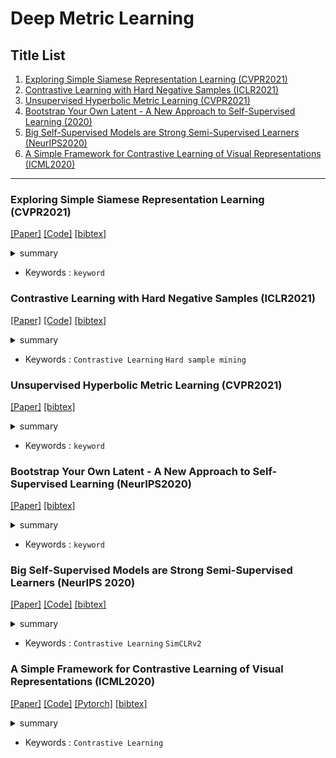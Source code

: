 # Deep Metric Learning

## Title List

1. [Exploring Simple Siamese Representation Learning (CVPR2021)](#exploring-simple-siamese-representation-learning-cvpr2021)
2. [Contrastive Learning with Hard Negative Samples (ICLR2021)](#contrastive-learning-with-hard-negative-samples-iclr2021)
3. [Unsupervised Hyperbolic Metric Learning (CVPR2021)](#unsupervised-hyperbolic-metric-learning-cvpr2021)
4. [Bootstrap Your Own Latent - A New Approach to Self-Supervised Learning (2020)](#bootstrap-your-own-latent---a-new-approach-to-self-supervised-learning-neurips2020)
5. [Big Self-Supervised Models are Strong Semi-Supervised Learners (NeurIPS2020)](#big-self-supervised-models-are-strong-semi-supervised-learners-neurips-2020)
6. [A Simple Framework for Contrastive Learning of Visual Representations (ICML2020)](#a-simple-framework-for-contrastive-learning-of-visual-representations-icml2020)

---

[//]: # (### Title &#40;Conference or Journal&#41;)
[//]: # ([[Paper]]&#40;&#41;)
[//]: # ([[Code]]&#40;&#41;)
[//]: # ([[bibtex]]&#40;&#41;)
[//]: # ()
[//]: # (<details><summary>summary</summary><div>)
[//]: # ()
[//]: # (- 調査中)
[//]: # ()
[//]: # (</div></details>)
[//]: # ()
[//]: # (- Keywords : `keyword`)

### Exploring Simple Siamese Representation Learning (CVPR2021)
[[Paper]](https://openaccess.thecvf.com/content/CVPR2021/papers/Chen_Exploring_Simple_Siamese_Representation_Learning_CVPR_2021_paper.pdf)
[[Code]](https://github.com/facebookresearch/simsiam)
[[bibtex]](https://openaccess.thecvf.com/content/CVPR2021/html/Chen_Exploring_Simple_Siamese_Representation_Learning_CVPR_2021_paper.html)

<details><summary>summary</summary><div>

- 調査中

</div></details>

- Keywords : `keyword`

### Contrastive Learning with Hard Negative Samples (ICLR2021)
[[Paper]](https://openreview.net/pdf?id=CR1XOQ0UTh-)
[[Code]](https://github.com/joshr17/HCL)
[[bibtex]](https://openreview.net/forum?id=CR1XOQ0UTh-)

<details><summary>summary</summary><div>

- 調査中

</div></details>

- Keywords : `Contrastive Learning` `Hard sample mining`

### Unsupervised Hyperbolic Metric Learning (CVPR2021)
[[Paper]](https://openaccess.thecvf.com/content/CVPR2021/papers/Yan_Unsupervised_Hyperbolic_Metric_Learning_CVPR_2021_paper.pdf)
[[bibtex]](https://openaccess.thecvf.com/content/CVPR2021/html/Yan_Unsupervised_Hyperbolic_Metric_Learning_CVPR_2021_paper.html)

<details><summary>summary</summary><div>

- 調査中

</div></details>

- Keywords : `keyword`

### Bootstrap Your Own Latent - A New Approach to Self-Supervised Learning (NeurIPS2020)
[[Paper]](https://proceedings.neurips.cc/paper_files/paper/2020/file/f3ada80d5c4ee70142b17b8192b2958e-Paper.pdf)
[[bibtex]](https://github.com/Loy-rh/Paper_notes/blob/main/bib/NeurIPS-2020-bootstrap-your-own-latent-a-new-approach-to-self-supervised-learning-Bibtex.bib)

<details><summary>summary</summary><div>

- 低速移動平均ネットワークを導入し, 負のサンプルを用いずに効果的な対照学習を可能にした.

</div></details>

- Keywords : `keyword`


### Big Self-Supervised Models are Strong Semi-Supervised Learners (NeurIPS 2020)
[[Paper]](https://proceedings.neurips.cc/paper_files/paper/2020/file/fcbc95ccdd551da181207c0c1400c655-Paper.pdf)
[[Code]](https://github.com/google-research/simclr)
[[bibtex]](https://github.com/Loy-rh/paper_notes/blob/main/bib/NeurIPS-2020-big-self-supervised-models-are-strong-semi-supervised-learners-Bibtex.bib)

<details><summary>summary</summary><div>

- 調査中

</div></details>

- Keywords : `Contrastive Learning` `SimCLRv2`

### A Simple Framework for Contrastive Learning of Visual Representations (ICML2020)
[[Paper]](http://proceedings.mlr.press/v119/chen20j/chen20j.pdf)
[[Code]](https://github.com/google-research/simclr)
[[Pytorch]](https://github.com/sthalles/SimCLR)
[[bibtex]](http://proceedings.mlr.press/v119/chen20j.html)

<details><summary>summary</summary><div>

- 調査中

</div></details>

- Keywords : `Contrastive Learning`

